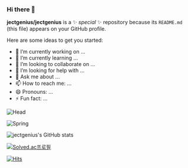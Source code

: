 ### Hi there 👋


**jectgenius/jectgenius** is a ✨ _special_ ✨ repository because its `README.md` (this file) appears on your GitHub profile.

Here are some ideas to get you started:

- 🔭 I’m currently working on ...
- 🌱 I’m currently learning ...
- 👯 I’m looking to collaborate on ...
- 🤔 I’m looking for help with ...
- 💬 Ask me about ...
- 📫 How to reach me: ...
- 😄 Pronouns: ...
- ⚡ Fun fact: ...

![Head](https://capsule-render.vercel.app/api?type=waving&height=300&color=gradient&text=백엔드%20개발자%20취준하고%20있는%20심재람입니다.&fontAlign=50&fontSize=40)

![Spring](https://img.shields.io/badge/spring-6DB33F.svg?&style=for-the-badge&logo=spring&logoColor=white)

![jectgenius's GitHub stats](https://github-readme-stats.vercel.app/api?username=jectgenius&show_icons=true&theme=transparent)

[![Solved.ac프로필](http://mazassumnida.wtf/api/generate_badge?boj={jkl9087})](https://solved.ac/{handle})

[![Hits](https://hits.seeyoufarm.com/api/count/incr/badge.svg?url=https%3A%2F%2Fgithub.com%2Fjectgenius&count_bg=%2379C83D&title_bg=%23555555&icon=&icon_color=%23E7E7E7&title=hits&edge_flat=false)](https://hits.seeyoufarm.com)
